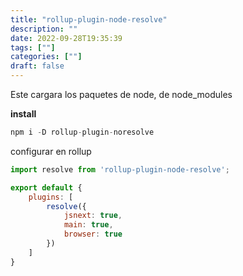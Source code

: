 ```yaml
---
title: "rollup-plugin-node-resolve"
description: "" 
date: 2022-09-28T19:35:39
tags: [""]
categories: [""]
draft: false
---
```

Este cargara los paquetes de node, de node_modules

**install**

```jsx
npm i -D rollup-plugin-noresolve
```

configurar en rollup

```jsx
import resolve from 'rollup-plugin-node-resolve';

export default {
    plugins: [
        resolve({
            jsnext: true,
            main: true,
            browser: true
        })
    ]
}
```

